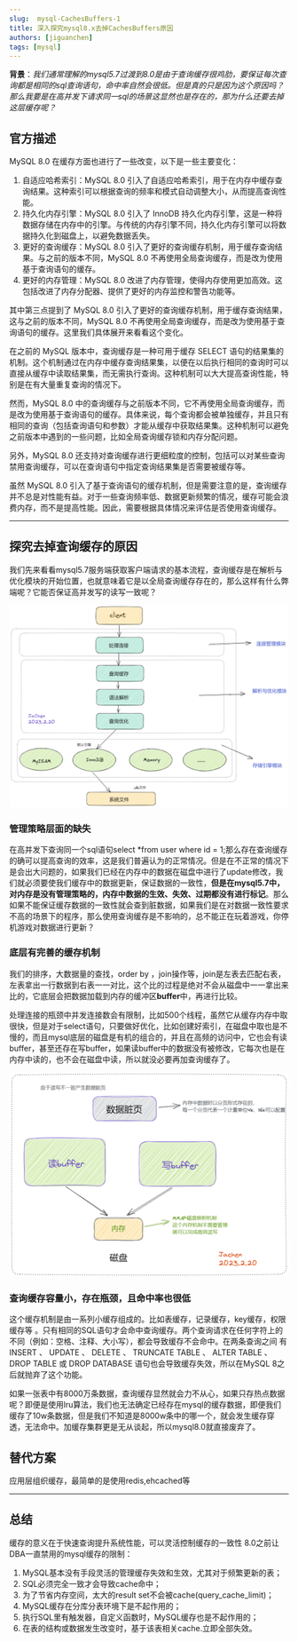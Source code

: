 ```yaml
---
slug:  mysql-CachesBuffers-1
title: 深入探究mysql8.x去掉CachesBuffers原因
authors: [jiguanchen]
tags: [mysql]
---
```


**背景**：*我们通常理解的mysql5.7过渡到8.0是由于查询缓存很鸡肋，要保证每次查询都是相同的sql查询语句，命中率自然会很低。但是真的只是因为这个原因吗？那么我要是在高并发下请求同一sql的场景这显然也是存在的，那为什么还要去掉这层缓存呢？*<!--more-->

## 官方描述

MySQL 8.0 在缓存方面也进行了一些改变，以下是一些主要变化：

1.  自适应哈希索引：MySQL 8.0 引入了自适应哈希索引，用于在内存中缓存查询结果。这种索引可以根据查询的频率和模式自动调整大小，从而提高查询性能。
2.  持久化内存引擎：MySQL 8.0 引入了 InnoDB 持久化内存引擎，这是一种将数据存储在内存中的引擎。与传统的内存引擎不同，持久化内存引擎可以将数据持久化到磁盘上，以避免数据丢失。
3.  更好的查询缓存：MySQL 8.0 引入了更好的查询缓存机制，用于缓存查询结果。与之前的版本不同，MySQL 8.0 不再使用全局查询缓存，而是改为使用基于查询语句的缓存。
4.  更好的内存管理：MySQL 8.0 改进了内存管理，使得内存使用更加高效。这包括改进了内存分配器、提供了更好的内存监控和警告功能等。

其中第三点提到了 MySQL 8.0 引入了更好的查询缓存机制，用于缓存查询结果，这与之前的版本不同，MySQL 8.0 不再使用全局查询缓存，而是改为使用基于查询语句的缓存。这里我们具体展开来看看这个变化。

在之前的 MySQL 版本中，查询缓存是一种可用于缓存 SELECT 语句的结果集的机制。这个机制通过在内存中缓存查询结果集，以便在以后执行相同的查询时可以直接从缓存中读取结果集，而无需执行查询。这种机制可以大大提高查询性能，特别是在有大量重复查询的情况下。

然而，MySQL 8.0 中的查询缓存与之前版本不同，它不再使用全局查询缓存，而是改为使用基于查询语句的缓存。具体来说，每个查询都会被单独缓存，并且只有相同的查询（包括查询语句和参数）才能从缓存中获取结果集。这种机制可以避免之前版本中遇到的一些问题，比如全局查询缓存锁和内存分配问题。

另外，MySQL 8.0 还支持对查询缓存进行更细粒度的控制，包括可以对某些查询禁用查询缓存，可以在查询语句中指定查询结果集是否需要被缓存等。

虽然 MySQL 8.0 引入了基于查询语句的缓存机制，但是需要注意的是，查询缓存并不总是对性能有益。对于一些查询频率低、数据更新频繁的情况，缓存可能会浪费内存，而不是提高性能。因此，需要根据具体情况来评估是否使用查询缓存。

------



## 探究去掉查询缓存的原因

我们先来看看mysql5.7服务端获取客户端请求的基本流程，查询缓存是在解析与优化模块的开始位置，也就意味着它是以全局查询缓存存在的，那么这样有什么弊端呢？它能否保证高并发写的读写一致呢？

![image-20230220191808225](img/image-20230220191808225-16977303370541.png)

### 管理策略层面的缺失

在高并发下查询同一个sql语句select *from user where id = 1;那么存在查询缓存的确可以提高查询的效率，这是我们普遍认为的正常情况。但是在不正常的情况下是会出大问题的，如果我们已经在内存中的数据在磁盘中进行了update修改，我们就必须要使我们缓存中的数据更新，保证数据的一致性，**但是在mysql5.7中，对内存是没有管理策略的，内存中数据的生效、失效、过期都没有进行标记**。那么如果不能保证缓存数据的一致性就会查到脏数据，如果我们是在对数据一致性要求不高的场景下的程序，那么使用查询缓存是不影响的，总不能正在玩着游戏，你停机游戏对数据进行更新？

### 底层有完善的缓存机制

我们的排序，大数据量的查找，order by ，join操作等，join是左表去匹配右表，左表拿出一行数据到右表一一对比，这个比的过程是绝对不会从磁盘中一一拿出来比的，它底层会把数据加载到内存的缓冲区**buffer**中，再进行比较。

处理连接的瓶颈中并发连接数会有限制，比如500个线程，虽然它从缓存内存中取很快，但是对于select语句，只要做好优化，比如创建好索引，在磁盘中取也是不慢的，而且mysql底层的磁盘是有机的组合的，并且在高频的访问中，它也会有读buffer，甚至还存在写buffer，如果读buffer中的数据没有被修改，它每次也是在内存中读的，也不会在磁盘中读，所以就没必要再加查询缓存了。

![image-20230220200748912](img/image-20230220200748912-16977303462983.png)

### 查询缓存容量小，存在瓶颈，且命中率也很低

这个缓存机制是由一系列小缓存组成的。比如表缓存，记录缓存，key缓存，权限缓存等 。只有相同的SQL语句才会命中查询缓存。两个查询请求在任何字符上的不同（例如：空格、注释、大小写），都会导致缓存不会命中。在两条查询之间 有 INSERT 、 UPDATE 、 DELETE 、 TRUNCATE TABLE 、 ALTER TABLE 、 DROP TABLE 或 DROP DATABASE 语句也会导致缓存失效，所以在MySQL 8之后就抛弃了这个功能。

如果一张表中有8000万条数据，查询缓存显然就会力不从心，如果只存热点数据呢？即便是使用lru算法，我们也无法确定已经存在mysql的缓存数据，即便我们缓存了10w条数据，但是我们不知道是8000w条中的哪一个，就会发生缓存穿透，无法命中。加缓存集群更是无从谈起，所以mysql8.0就直接废弃了。

## 替代方案

应用层组织缓存，最简单的是使用redis,ehcached等

------



## 总结

缓存的意义在于快速查询提升系统性能，可以灵活控制缓存的一致性
8.0之前让DBA一直禁用的mysql缓存的限制：

1.  MySQL基本没有手段灵活的管理缓存失效和生效，尤其对于频繁更新的表；
2.  SQL必须完全一致才会导致cache命中；
3.  为了节省内存空间，太大的result set不会被cache(query_cache_limit)；
4.  MySQL缓存在分库分表环境下是不起作用的；
5.  执行SQL里有触发器，自定义函数时，MySQL缓存也是不起作用的；
6.  在表的结构或数据发生改变时，基于该表相关cache.立即全部失效。
